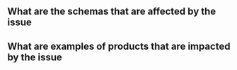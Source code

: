 ## What are the schemas that are affected by the issue

## What are examples of products that are impacted by the issue
